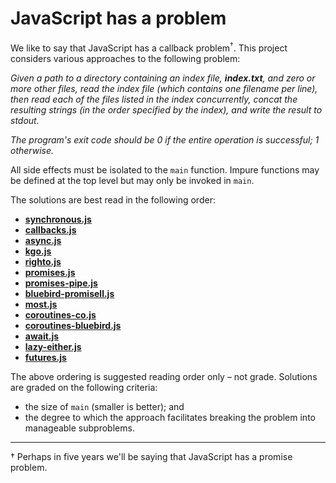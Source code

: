 # JavaScript has a problem

We like to say that JavaScript has a callback problem<sup>†</sup>.
This project considers various approaches to the following problem:

*Given a path to a directory containing an index file, __index.txt__, and
zero or more other files, read the index file (which contains one filename
per line), then read each of the files listed in the index concurrently,
concat the resulting strings (in the order specified by the index), and
write the result to stdout.*

*The program's exit code should be 0 if the entire operation is successful;
1 otherwise.*

All side effects must be isolated to the `main` function. Impure functions
may be defined at the top level but may only be invoked in `main`.

The solutions are best read in the following order:

  - [__synchronous.js__](./synchronous.js)
  - [__callbacks.js__](./callbacks.js)
  - [__async.js__](./async.js)
  - [__kgo.js__](./kgo.js)
  - [__righto.js__](./righto.js)
  - [__promises.js__](./promises.js)
  - [__promises-pipe.js__](./promises-pipe.js)
  - [__bluebird-promisell.js__](./bluebird-promisell.js)
  - [__most.js__](./most.js)
  - [__coroutines-co.js__](./coroutines-co.js)
  - [__coroutines-bluebird.js__](./coroutines-bluebird.js)
  - [__await.js__](./await.js)
  - [__lazy-either.js__](./lazy-either.js)
  - [__futures.js__](./futures.js)

The above ordering is suggested reading order only – not grade. Solutions are
graded on the following criteria:

  - the size of `main` (smaller is better); and
  - the degree to which the approach facilitates breaking the problem into
    manageable subproblems.

---

† Perhaps in five years we'll be saying that JavaScript has a promise problem.
